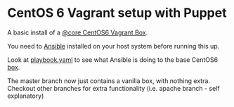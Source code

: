 # CentOS 6 Vagrant setup with Puppet

A basic install of a [@core CentOS6 Vagrant Box](http://vntx-box.s3.amazonaws.com/centos6.box).

You need to [Ansible](http://ansibleworks.com) installed on your host system
before running this up.

Look at [playbook.yaml](http://github.com/phips/c6vagrant/blob/master/playbook.yaml) to see what Ansible is doing to the base CentOS6 [box](http://docs.vagrantup.com/v2/virtualbox/boxes.html).

The master branch now just contains a vanilla box, with nothing extra. Checkout
other branches for extra functionality (i.e. apache branch - self explanatory)

